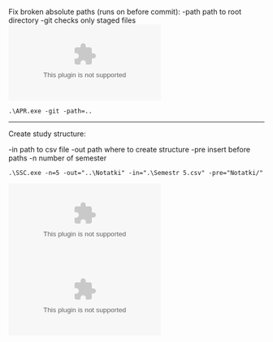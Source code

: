 Fix broken absolute paths (runs on before commit):
-path
	path to root directory
-git
	checks only staged files
![](bin/APR.exe)
```shell
.\APR.exe -git -path=..
```



---
Create study structure:

-in
	path to csv file
-out
	path where to create structure
-pre
	insert before paths
-n
	number of semester
```shell
.\SSC.exe -n=5 -out="..\Notatki" -in=".\Semestr 5.csv" -pre="Notatki/"
```

![](bin/SSC.exe)
![](bin/Semestr%205.csv)
